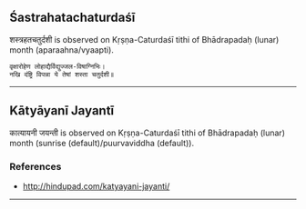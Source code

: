## Śastrahatachaturdaśī
शस्त्रहतचतुर्दशी is observed on Kṛṣṇa-Caturdaśī tithi of Bhādrapadaḥ (lunar) month (aparaahna/vyaapti).



```
वृक्षारोहेण लोहाद्यैर्विद्युज्जल-विषाग्निभिः।
नखि दंष्ट्रि विपन्ना ये तेषां शस्ता चतुर्दशी॥
```

---
## Kātyāyanī Jayantī
कात्यायनी जयन्ती is observed on Kṛṣṇa-Caturdaśī tithi of Bhādrapadaḥ (lunar) month (sunrise (default)/puurvaviddha (default)).


### References
* http://hindupad.com/katyayani-jayanti/


---
